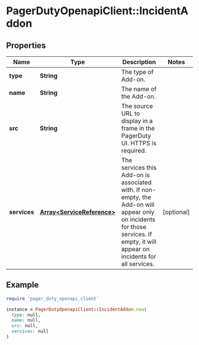 # PagerDutyOpenapiClient::IncidentAddon

## Properties

| Name | Type | Description | Notes |
| ---- | ---- | ----------- | ----- |
| **type** | **String** | The type of Add-on. |  |
| **name** | **String** | The name of the Add-on. |  |
| **src** | **String** | The source URL to display in a frame in the PagerDuty UI. HTTPS is required. |  |
| **services** | [**Array&lt;ServiceReference&gt;**](ServiceReference.md) | The services this Add-on is associated with. If non-empty, the Add-on will appear only on incidents for those services. If empty, it will appear on incidents for all services.  | [optional] |

## Example

```ruby
require 'pager_duty_openapi_client'

instance = PagerDutyOpenapiClient::IncidentAddon.new(
  type: null,
  name: null,
  src: null,
  services: null
)
```

